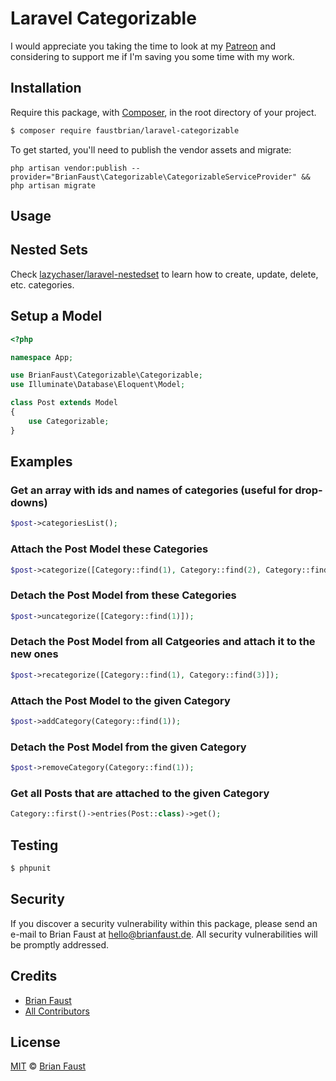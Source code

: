 # Laravel Categorizable

I would appreciate you taking the time to look at my [Patreon](https://www.patreon.com/faustbrian) and considering to support me if I'm saving you some time with my work.

## Installation

Require this package, with [Composer](https://getcomposer.org/), in the root directory of your project.

``` bash
$ composer require faustbrian/laravel-categorizable
```

To get started, you'll need to publish the vendor assets and migrate:

```
php artisan vendor:publish --provider="BrianFaust\Categorizable\CategorizableServiceProvider" && php artisan migrate
```

## Usage

## Nested Sets

Check [lazychaser/laravel-nestedset](https://github.com/lazychaser/laravel-nestedset) to learn how to create, update, delete, etc. categories.

## Setup a Model
``` php
<?php

namespace App;

use BrianFaust\Categorizable\Categorizable;
use Illuminate\Database\Eloquent\Model;

class Post extends Model
{
    use Categorizable;
}
```

## Examples

### Get an array with ids and names of categories (useful for drop-downs)
``` php
$post->categoriesList();
```

### Attach the Post Model these Categories
``` php
$post->categorize([Category::find(1), Category::find(2), Category::find(3)]);
```

### Detach the Post Model from these Categories
``` php
$post->uncategorize([Category::find(1)]);
```

### Detach the Post Model from all Catgeories and attach it to the new ones
``` php
$post->recategorize([Category::find(1), Category::find(3)]);
```

### Attach the Post Model to the given Category
``` php
$post->addCategory(Category::find(1));
```

### Detach the Post Model from the given Category
``` php
$post->removeCategory(Category::find(1));
```

### Get all Posts that are attached to the given Category
``` php
Category::first()->entries(Post::class)->get();
```

## Testing

``` bash
$ phpunit
```

## Security

If you discover a security vulnerability within this package, please send an e-mail to Brian Faust at hello@brianfaust.de. All security vulnerabilities will be promptly addressed.

## Credits

- [Brian Faust](https://github.com/faustbrian)
- [All Contributors](../../contributors)

## License

[MIT](LICENSE) © [Brian Faust](https://brianfaust.de)
